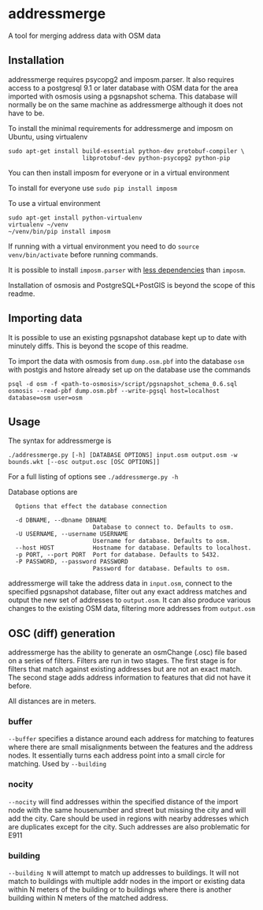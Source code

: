# addressmerge #

A tool for merging address data with OSM data

## Installation ##

addressmerge requires psycopg2 and imposm.parser. It also requires access to a postgresql 9.1 or later database with OSM data for the area imported with osmosis using a pgsnapshot schema. This database will normally be on the same machine as addressmerge although it does not have to be.

To install the minimal requirements for addressmerge and imposm on Ubuntu, using virtualenv

```
sudo apt-get install build-essential python-dev protobuf-compiler \
					 libprotobuf-dev python-psycopg2 python-pip
```

You can then install imposm for everyone or in a virtual environment

To install for everyone use ```sudo pip install imposm```

To use a virtual environment
```
sudo apt-get install python-virtualenv
virtualenv ~/venv
~/venv/bin/pip install imposm
```
If running with a virtual environment you need to do ```source venv/bin/activate``` before running commands.

It is possible to install ```imposm.parser``` with [less dependencies](http://dev.omniscale.net/imposm.parser/index.html#document-install) than ```imposm```.

Installation of osmosis and PostgreSQL+PostGIS is beyond the scope of this readme.

## Importing data ##

It is possible to use an existing pgsnapshot database kept up to date with minutely diffs. This is beyond the scope of this readme.

To import the data with osmosis from ```dump.osm.pbf``` into the database ```osm``` with postgis and hstore already set up on the database use the commands

```
psql -d osm -f <path-to-osmosis>/script/pgsnapshot_schema_0.6.sql
osmosis --read-pbf dump.osm.pbf --write-pgsql host=localhost database=osm user=osm
```

## Usage ##

The syntax for addressmerge is

```
./addressmerge.py [-h] [DATABASE OPTIONS] input.osm output.osm -w bounds.wkt [--osc output.osc [OSC OPTIONS]]
```
For a full listing of options see ```./addressmerge.py -h```

Database options are

```
  Options that effect the database connection

  -d DBNAME, --dbname DBNAME
                        Database to connect to. Defaults to osm.
  -U USERNAME, --username USERNAME
                        Username for database. Defaults to osm.
  --host HOST           Hostname for database. Defaults to localhost.
  -p PORT, --port PORT  Port for database. Defaults to 5432.
  -P PASSWORD, --password PASSWORD
                        Password for database. Defaults to osm.
```

addressmerge will take the address data in ```input.osm```, connect to the specified pgsnapshot database, filter out any exact address matches and output the new set of addresses to ```output.osm```. It can also produce various changes to the existing OSM data, filtering more addresses from ```output.osm```

## OSC (diff) generation ##

addressmerge has the ability to generate an osmChange (.osc) file based on a series of filters. Filters are run in two stages. The first stage is for filters that match against existing addresses but are not an exact match. The second stage adds address information to features that did not have it before.

All distances are in meters.

### buffer ###

```--buffer``` specifies a distance around each address for matching to features where there are small misalignments between the features and the address nodes. It essentially turns each address point into a small circle for matching. Used by ```--building```

### nocity ###

```--nocity``` will find addresses within the specified distance of the import node with the same housenumber and street but missing the city and will add the city. Care should be used in regions with nearby addresses which are duplicates except for the city. Such addresses are also problematic for E911

### building ###

```--building N``` will attempt to match up addresses to buildings. It will not match to buildings with multiple addr nodes in the import or existing data within N meters of the building or to buildings where there is another building within N meters of the matched address.
